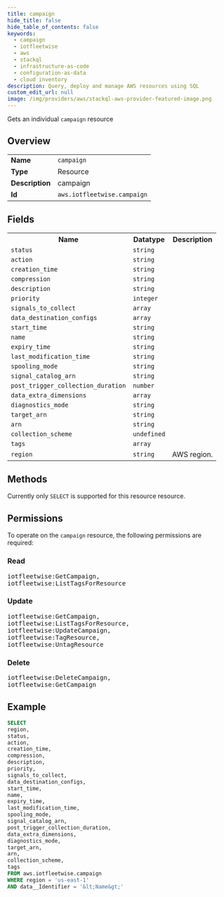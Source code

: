 ```yaml
---
title: campaign
hide_title: false
hide_table_of_contents: false
keywords:
  - campaign
  - iotfleetwise
  - aws
  - stackql
  - infrastructure-as-code
  - configuration-as-data
  - cloud inventory
description: Query, deploy and manage AWS resources using SQL
custom_edit_url: null
image: /img/providers/aws/stackql-aws-provider-featured-image.png
---
```

Gets an individual <code>campaign</code> resource

## Overview
<table><tbody>
<tr><td><b>Name</b></td><td><code>campaign</code></td></tr>
<tr><td><b>Type</b></td><td>Resource</td></tr>
<tr><td><b>Description</b></td><td>campaign</td></tr>
<tr><td><b>Id</b></td><td><code>aws.iotfleetwise.campaign</code></td></tr>
</tbody></table>

## Fields
<table><tbody>
<tr><th>Name</th><th>Datatype</th><th>Description</th></tr>
<tr><td><code>status</code></td><td><code>string</code></td><td></td></tr>
<tr><td><code>action</code></td><td><code>string</code></td><td></td></tr>
<tr><td><code>creation_time</code></td><td><code>string</code></td><td></td></tr>
<tr><td><code>compression</code></td><td><code>string</code></td><td></td></tr>
<tr><td><code>description</code></td><td><code>string</code></td><td></td></tr>
<tr><td><code>priority</code></td><td><code>integer</code></td><td></td></tr>
<tr><td><code>signals_to_collect</code></td><td><code>array</code></td><td></td></tr>
<tr><td><code>data_destination_configs</code></td><td><code>array</code></td><td></td></tr>
<tr><td><code>start_time</code></td><td><code>string</code></td><td></td></tr>
<tr><td><code>name</code></td><td><code>string</code></td><td></td></tr>
<tr><td><code>expiry_time</code></td><td><code>string</code></td><td></td></tr>
<tr><td><code>last_modification_time</code></td><td><code>string</code></td><td></td></tr>
<tr><td><code>spooling_mode</code></td><td><code>string</code></td><td></td></tr>
<tr><td><code>signal_catalog_arn</code></td><td><code>string</code></td><td></td></tr>
<tr><td><code>post_trigger_collection_duration</code></td><td><code>number</code></td><td></td></tr>
<tr><td><code>data_extra_dimensions</code></td><td><code>array</code></td><td></td></tr>
<tr><td><code>diagnostics_mode</code></td><td><code>string</code></td><td></td></tr>
<tr><td><code>target_arn</code></td><td><code>string</code></td><td></td></tr>
<tr><td><code>arn</code></td><td><code>string</code></td><td></td></tr>
<tr><td><code>collection_scheme</code></td><td><code>undefined</code></td><td></td></tr>
<tr><td><code>tags</code></td><td><code>array</code></td><td></td></tr>
<tr><td><code>region</code></td><td><code>string</code></td><td>AWS region.</td></tr>

</tbody></table>

## Methods
Currently only <code>SELECT</code> is supported for this resource resource.

## Permissions

To operate on the <code>campaign</code> resource, the following permissions are required:

### Read
<pre>
iotfleetwise:GetCampaign,
iotfleetwise:ListTagsForResource</pre>

### Update
<pre>
iotfleetwise:GetCampaign,
iotfleetwise:ListTagsForResource,
iotfleetwise:UpdateCampaign,
iotfleetwise:TagResource,
iotfleetwise:UntagResource</pre>

### Delete
<pre>
iotfleetwise:DeleteCampaign,
iotfleetwise:GetCampaign</pre>


## Example
```sql
SELECT
region,
status,
action,
creation_time,
compression,
description,
priority,
signals_to_collect,
data_destination_configs,
start_time,
name,
expiry_time,
last_modification_time,
spooling_mode,
signal_catalog_arn,
post_trigger_collection_duration,
data_extra_dimensions,
diagnostics_mode,
target_arn,
arn,
collection_scheme,
tags
FROM aws.iotfleetwise.campaign
WHERE region = 'us-east-1'
AND data__Identifier = '&lt;Name&gt;'
```
